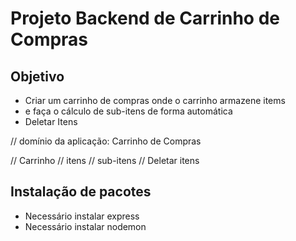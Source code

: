 # Projeto Backend de Carrinho de Compras

## Objetivo
* Criar um carrinho de compras onde o carrinho armazene items
* e faça o cálculo de sub-itens de forma automática
* Deletar Itens

// domínio da aplicação: Carrinho de Compras

// Carrinho
// itens
// sub-itens
// Deletar itens

## Instalação de pacotes
 - Necessário instalar express
 - Necessário instalar nodemon